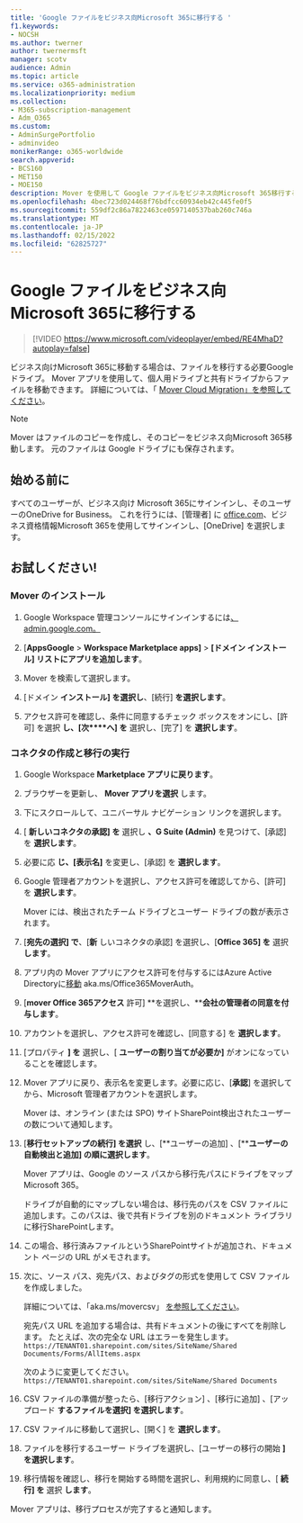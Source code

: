 ```yaml
---
title: 'Google ファイルをビジネス向Microsoft 365に移行する '
f1.keywords:
- NOCSH
ms.author: twerner
author: twernermsft
manager: scotv
audience: Admin
ms.topic: article
ms.service: o365-administration
ms.localizationpriority: medium
ms.collection:
- M365-subscription-management
- Adm_O365
ms.custom:
- AdminSurgePortfolio
- adminvideo
monikerRange: o365-worldwide
search.appverid:
- BCS160
- MET150
- MOE150
description: Mover を使用して Google ファイルをビジネス向Microsoft 365移行する方法について説明します。
ms.openlocfilehash: 4bec723d024468f76bdfcc60934eb42c445fe0f5
ms.sourcegitcommit: 559df2c86a7822463ce0597140537bab260c746a
ms.translationtype: MT
ms.contentlocale: ja-JP
ms.lasthandoff: 02/15/2022
ms.locfileid: "62825727"
---
```

# <a name="migrate-google-files-to-microsoft-365-for-business"></a>Google ファイルをビジネス向Microsoft 365に移行する 

> [!VIDEO https://www.microsoft.com/videoplayer/embed/RE4MhaD?autoplay=false]

ビジネス向けMicrosoft 365に移動する場合は、ファイルを移行する必要Google ドライブ。 Mover アプリを使用して、個人用ドライブと共有ドライブからファイルを移動できます。 詳細については、「 [Mover Cloud Migration」を参照してください](/sharepointmigration/mover-plan-migration)。

> [!NOTE]
> Mover はファイルのコピーを作成し、そのコピーをビジネス向Microsoft 365移動します。 元のファイルは Google ドライブにも保存されます。

## <a name="before-you-start"></a>始める前に

すべてのユーザーが、ビジネス向け Microsoft 365にサインインし、そのユーザーのOneDrive for Business。 これを行うには、[管理者] に [office.com](https://office.com)、ビジネス資格情報Microsoft 365を使用してサインインし、[OneDrive] を選択します。

## <a name="try-it"></a>お試しください!

### <a name="install-mover"></a>Mover のインストール

1. Google Workspace 管理コンソールにサインインするには[、admin.google.com。](https://admin.google.com)

1. [**AppsGoogle** >  **Workspace Marketplace apps]** >  **[ドメイン インストール] リストにアプリを追加します**。

1. Mover を検索して選択します。

1. [ドメイン **インストール] を選択し**、[続行] **を選択します**。

1. アクセス許可を確認し、条件に同意するチェック ボックスをオンにし、[許可] を選択 **し、[次****へ] を** 選択し、[完了] を **選択します**。

### <a name="create-connectors-and-run-the-migration"></a>コネクタの作成と移行の実行

1. Google Workspace **Marketplace アプリに戻ります**。
1. ブラウザーを更新し、 **Mover アプリを選択** します。
1. 下にスクロールして、ユニバーサル ナビゲーション リンクを選択します。
1. [ **新しいコネクタの承認] を** 選択し **、G Suite (Admin)** を見つけて、[承認] を **選択します**。
1. 必要に応 **じ、[表示名]** を変更し、[承認] を **選択します**。
1. Google 管理者アカウントを選択し、アクセス許可を確認してから、[許可] を **選択します**。

    Mover には、検出されたチーム ドライブとユーザー ドライブの数が表示されます。 

1. [**宛先の選択] で**、[**新** しいコネクタの承認] を選択し、[**Office 365] を** 選択 **します**。
1. アプリ内の Mover アプリにアクセス許可を付与するにはAzure Active Directoryに[移動](https://aka.ms/Office365MoverAuth) aka.ms/Office365MoverAuth。
1. [**mover Office 365アクセス** 許可] **を選択し、****会社の管理者の同意を付与します**。
1. アカウントを選択し、アクセス許可を確認し、[同意する] を **選択します**。
1. [プロパティ **] を** 選択し、[ **ユーザーの割り当てが必要か]** がオンになっていることを確認します。
1. Mover アプリに戻り、表示名を変更します。必要に応じ、[**承認**] を選択してから、Microsoft 管理者アカウントを選択します。

    Mover は、オンライン (または SPO) サイトSharePoint検出されたユーザーの数について通知します。
1. [**移行セットアップの続行] を選択** し、[**ユーザーの追加] 、[****ユーザーの自動検出と追加] の順に選択します**。

    Mover アプリは、Google のソース パスから移行先パスにドライブをマップMicrosoft 365。 

    ドライブが自動的にマップしない場合は、移行先のパスを CSV ファイルに追加します。このパスは、後で共有ドライブを別のドキュメント ライブラリに移行SharePointします。 

1. この場合、移行済みファイルというSharePointサイトが追加され、ドキュメント ページの URL がメモされます。 
1. 次に、ソース パス、宛先パス、およびタグの形式を使用して CSV ファイルを作成しました。 

    詳細については、「aka.ms/movercsv」 [を参照してください](/sharepointmigration/mover-create-migration-csv)。

    宛先パス URL を追加する場合は、共有ドキュメントの後にすべてを削除します。 たとえば、次の完全な URL はエラーを発生します。`https://TENANT01.sharepoint.com/sites/SiteName/Shared Documents/Forms/AllItems.aspx`

    次のように変更してください。`https://TENANT01.sharepoint.com/sites/SiteName/Shared Documents`

1. CSV ファイルの準備が整ったら、[移行アクション] 、[移行に追加] 、[アップロード **するファイルを選択] を選択します**。
1. CSV ファイルに移動して選択し、[開く] を **選択します**。
1. ファイルを移行するユーザー ドライブを選択し、[ユーザーの移行の開始 **] を選択します**。
1. 移行情報を確認し、移行を開始する時間を選択し、利用規約に同意し、[ **続行] を** 選択 **します**。

Mover アプリは、移行プロセスが完了すると通知します。